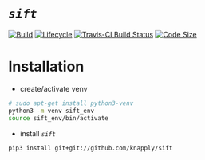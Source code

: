
# _`sift`_

<!-- badges: start -->
<!-- [![crates.io](https://img.shields.io/crates/v/sift.svg)](https://crates.io/crates/sift) -->
[![Build](https://github.com/knapply/sift/workflows/Rust+Python/badge.svg)](https://github.com/knapply/sift/actions)
[![Lifecycle](https://img.shields.io/badge/lifecycle-experimental-orange.svg)]()
[![Travis-CI Build Status](https://travis-ci.org/knapply/sift.svg?branch=master)](https://travis-ci.org/knapply/sift)
[![Code Size](https://img.shields.io/github/languages/code-size/knapply/sift.svg)](https://github.com/knapply/sift)
<!-- [![License: GPL v3](https://img.shields.io/badge/License-GPLv3-blue.svg)](https://www.gnu.org/licenses/gpl-3.0) -->
<!-- badges: end -->


# Installation

* create/activate venv

```sh
# sudo apt-get install python3-venv
python3 -m venv sift_env
source sift_env/bin/activate
```

* install _`sift`_

```sh
pip3 install git+git://github.com/knapply/sift
```

<!-- # Usage -->
